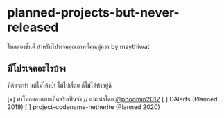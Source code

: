 # planned-projects-but-never-released
โหลดองชั้นดี สำหรับโปรเจคคุณภาพที่คุณคู่ควร by maythiwat

## มีโปรเจคอะไรบ้าง
ที่คิดจะทำ แต่ไม่ได้ท,ำ โม้ไปเรื่อย ก็ไม่ได้ทำอยู่ดี

[x] ทำโหลดองแบบเป็นจริงเป็นจัง // แนะนำโดย [@phoomin2012](https://github.com/phoomin2012)
[ ] DAlerts (Planned 2019)
[ ] project-codename-netherite (Planned 2020)
